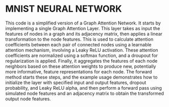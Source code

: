 # MNIST NEURAL NETWORK


This code is a simplified version of a Graph Attention Network. It starts by implementing a single Graph Attention Layer. This layer takes as input the features of nodes in a graph and its adjacency matrix, then applies a linear transformation to the node features. This is used to calculate attention coefficients between each pair of connected nodes using a learnable attention mechanism, involving a Leaky ReLU activation. These attention coefficients are normalized using a softmax function, and a droupout for regularization is applied. Finally, it aggregates the features of each node neighbors based on these attention weights to produce new, potentially more informative, feature representations for each node. The forward method starts these steps, and the example usage demonstrates how to initialize the layer with specified input and output features, dropout probability, and Leaky ReLU alpha, and then perform a forward pass using simulated node features and an adjacency matrix to obtain the transformed output node features.
